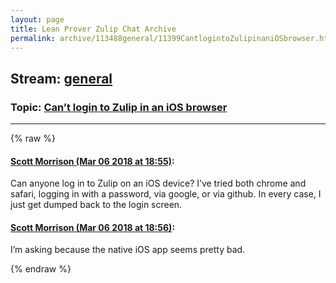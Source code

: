 ```yaml
---
layout: page
title: Lean Prover Zulip Chat Archive 
permalink: archive/113488general/11399CantlogintoZulipinaniOSbrowser.html
---
```


## Stream: [general](index.html)
### Topic: [Can’t login to Zulip in an iOS browser](11399CantlogintoZulipinaniOSbrowser.html)

---


{% raw %}
#### [ Scott Morrison (Mar 06 2018 at 18:55)](https://leanprover.zulipchat.com/#narrow/stream/113488-general/topic/Can%E2%80%99t%20login%20to%20Zulip%20in%20an%20iOS%20browser/near/123360330):
<p>Can anyone log in to Zulip on an iOS device? I’ve tried both chrome and safari, logging in with a password, via google, or via github. In every case, I just get dumped back to the login screen.</p>

#### [ Scott Morrison (Mar 06 2018 at 18:56)](https://leanprover.zulipchat.com/#narrow/stream/113488-general/topic/Can%E2%80%99t%20login%20to%20Zulip%20in%20an%20iOS%20browser/near/123360378):
<p>I’m asking because the native iOS app seems pretty bad.</p>


{% endraw %}
